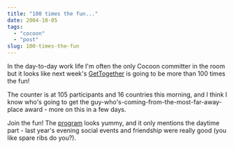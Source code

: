 ```yaml
---
title: "100 times the fun..."
date: 2004-10-05
tags: 
  - "cocoon"
  - "post"
slug: 100-times-the-fun
---
```


In the day-to-day work life I'm often the only Cocoon committer in the room but it looks like next week's [GetTogether](http://orixo.com/events/gt2004/) is going to be more than 100 times the fun!

The counter is at 105 participants and 16 countries this morning, and I think I know who's going to get the guy-who's-coming-from-the-most-far-away-place award - more on this in a few days.

Join the fun! The [program](http://orixo.com/events/gt2004/program.html) looks yummy, and it only mentions the daytime part - last year's evening social events and friendship were really good (you like spare ribs do you?).
